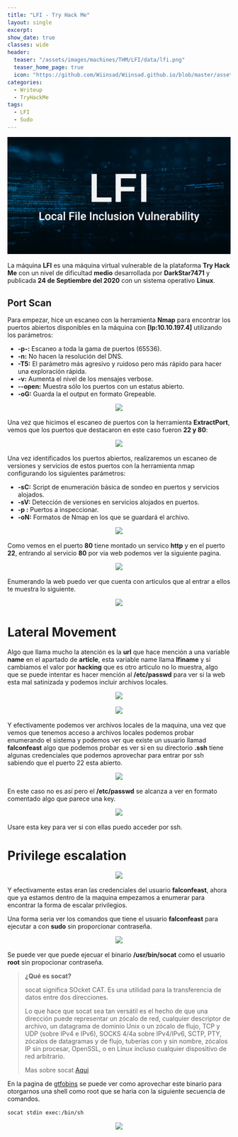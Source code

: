 ```yaml
---
title: "LFI - Try Hack Me"
layout: single
excerpt:
show_date: true
classes: wide
header:
  teaser: "/assets/images/machines/THM/LFI/data/lfi.png"
  teaser_home_page: true
  icon: "https://github.com/Wiinsad/Wiinsad.github.io/blob/master/assets/images/icons/TryHackMe.png?raw=true"
categories:
  - Writeup
  - TryHackMe
tags:
  - LFI
  - Sudo
---
```


<p align="center">
<img src="/assets/images/machines/THM/LFI/data/LFI.png">
</p>

La máquina **LFI** es una máquina virtual vulnerable de la plataforma **Try Hack Me** con un nivel de dificultad **medio**  desarrollada por **DarkStar7471** y publicada **24 de Septiembre del 2020** con un sistema operativo **Linux**.

## Port Scan

Para empezar, hice un escaneo con la herramienta **Nmap** para encontrar los puertos abiertos disponibles en la máquina con **[Ip:10.10.197.4]** utilizando los parámetros:

- **-p-:**    Escaneo a toda la gama de puertos (65536).
- **-n:**     No hacen la resolución del DNS.
- **-T5:**    El parámetro más agresivo y ruidoso pero más rápido para hacer una exploración rápida.
- **-v:**     Aumenta el nivel de los mensajes verbose.
- **--open:** Muestra sólo los puertos con un estatus abierto.
- **-oG:**    Guarda la el output en formato Grepeable.

<p align="center">
<img src="https://raw.githubusercontent.com/Wiinsad/winsad/master/assets/images/machines/THM/LFI/scan/scanPort.png">
</p>


Una vez que hicimos el escaneo de puertos con la herramienta **ExtractPort**, vemos que los puertos que destacaron en este caso fueron **22 y 80**:  

<p align="center">
<img src="https://raw.githubusercontent.com/Wiinsad/winsad/master/assets/images/machines/THM/LFI/scan/Port.png">
</p>


Una vez identificados los puertos abiertos, realizaremos un escaneo de versiones y servicios de estos puertos con la herramienta nmap configurando los siguientes parámetros:

- **-sC:** Script de enumeración básica de sondeo en puertos y servicios alojados.
- **-sV:** Detección de versiones en servicios alojados en puertos.
- **-p :** Puertos a inspeccionar.
- **-oN:** Formatos de Nmap en los que se guardará el archivo.

<p align="center">
<img src="https://raw.githubusercontent.com/Wiinsad/winsad/master/assets/images/machines/THM/LFI/scan/PortServ.png">
</p>

Como vemos en el puerto **80** tiene montado un servico **http** y en el puerto **22**, entrando al servicio **80** por via web podemos ver la siguiente pagina.

<p align="center">
<img src="https://raw.githubusercontent.com/Wiinsad/winsad/master/assets/images/machines/THM/LFI/scan/web.png">
</p>

Enumerando la web puedo ver que cuenta con articulos que al entrar a ellos te muestra lo siguiente.

<p align="center">
<img src="https://raw.githubusercontent.com/Wiinsad/winsad/master/assets/images/machines/THM/LFI/scan/article.png">
</p>


# Lateral Movement

Algo que llama mucho la atención es la **url** que hace mención a una variable **name** en el apartado de **article**, esta variable name llama **lfiname** y si cambiamos el valor por **hacking** que es otro articulo no lo muestra, algo que se puede intentar es hacer mención al **/etc/passwd** para ver si la web esta mal satinizada y podemos incluir archivos locales.

<p align="center">
<img src="https://raw.githubusercontent.com/Wiinsad/winsad/master/assets/images/machines/THM/LFI/intrusion/lfi.png">
</p>

<p align="center">
<img src="https://raw.githubusercontent.com/Wiinsad/winsad/master/assets/images/machines/THM/LFI/intrusion/lfi2.png">
</p>

Y efectivamente podemos ver archivos locales de la maquina, una vez que vemos que tenemos acceso a archivos locales podemos probar enumerando el sistema y podemos ver que existe un usuario llamad **falconfeast** algo que podemos probar es ver si en su directorio **.ssh** tiene algunas credenciales que podemos aprovechar para entrar por ssh sabiendo que el puerto 22 esta abierto.

<p align="center">
<img src="https://raw.githubusercontent.com/Wiinsad/winsad/master/assets/images/machines/THM/LFI/intrusion/noRsa.png">
</p>

En este caso no es así pero el **/etc/passwd** se alcanza a ver en formato comentado algo que parece una key.
<p align="center">
<img src="https://raw.githubusercontent.com/Wiinsad/winsad/master/assets/images/machines/THM/LFI/intrusion/really.png">
</p>

Usare esta key para ver si con ellas puedo acceder por ssh.

# Privilege escalation

<p align="center">
<img src="https://raw.githubusercontent.com/Wiinsad/winsad/master/assets/images/machines/THM/LFI/intrusion/really2.png">
</p>


Y efectivamente estas eran las credenciales del usuario **falconfeast**, ahora que ya estamos dentro de la maquina empezamos a enumerar para encontrar la forma de escalar privilegios.

Una forma seria ver los comandos que tiene el usuario **falconfeast** para ejecutar a con **sudo** sin proporcionar contraseña.

<p align="center">
<img src="https://raw.githubusercontent.com/Wiinsad/winsad/master/assets/images/machines/THM/LFI/intrusion/sudo.png">
</p>

Se puede ver que puede ejecuar el binario **/usr/bin/socat** como el usuario **root** sin propocionar contraseña.

>**¿Qué es socat?**
>
>socat significa SOcket CAT. Es una utilidad para la transferencia de datos entre dos direcciones.
>
>Lo que hace que socat sea tan versátil es el hecho de que una dirección puede representar un zócalo de red, cualquier descriptor de archivo, un datagrama de dominio Unix o un zócalo de flujo, TCP y UDP (sobre IPv4 e IPv6), SOCKS 4/4a sobre IPv4/IPv6, SCTP, PTY, zócalos de datagramas y de flujo, tuberías con y sin nombre, zócalos IP sin procesar, OpenSSL, o en Linux incluso cualquier dispositivo de red arbitrario.
>
> Mas sobre socat [Aqui](https://copyconstruct.medium.com/socat-29453e9fc8a6)

En la pagina de [gtfobins](https://gtfobins.github.io/gtfobins/socat/#sudo) se puede ver como aprovechar este binario para otorgarnos una shell como root que se haria con la siguiente secuencia de comandos.


```bash
socat stdin exec:/bin/sh
```
<p align="center">
<img src="https://raw.githubusercontent.com/Wiinsad/winsad/master/assets/images/machines/THM/LFI/intrusion/root.png">
</p>
